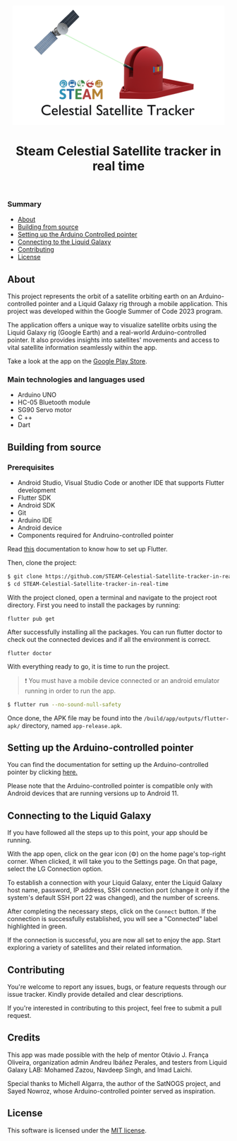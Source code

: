 <p align="center">
  <img width="480" height="270" alt="Steam Celestial Satellite tracker in real time" src="./assets/logo.png">
</p>
<h1 align="center"> Steam Celestial Satellite tracker in real time</h1>

<p align="center">
  <img alt="" src="https://img.shields.io/github/license/savitore/Steam-Celestial-Satellite-tracker-in-real-time?color=red">
  <img alt="" src="https://img.shields.io/github/languages/top/savitore/Steam-Celestial-Satellite-tracker-in-real-time?color=green">
  <img alt="" src="https://img.shields.io/badge/Languages-8-important?color=yellow">
  <img alt="" src="https://img.shields.io/github/repo-size/savitore/Steam-Celestial-Satellite-tracker-in-real-time?color=blue&label=Repo%20Size">
</p>

### Summary

- [About](#about)
- [Building from source](#building-from-source)
- [Setting up the Arduino Controlled pointer](#setting-up-the-arduino-controlled-pointer)
- [Connecting to the Liquid Galaxy](#connecting-to-the-liquid-galaxy)
- [Contributing](#contributing)
- [License](#license)

## About

This project represents the orbit of a satellite orbiting earth on an
Arduino-controlled pointer and a Liquid Galaxy rig through a mobile application. This project was developed within the Google Summer of Code 2023 program.

The application offers a unique way to visualize satellite orbits using the Liquid Galaxy rig (Google Earth) and a real-world Arduino-controlled pointer. It also provides insights into satellites' movements and access to vital satellite information seamlessly within the app.

Take a look at the app on the [Google Play Store](https://play.google.com/store/apps/details?id=com.savitore.steam_celestial_satellite_tracker_in_real_time&hl=en-IN).


 ### Main technologies and languages used

* Arduino UNO
* HC-05 Bluetooth module
* SG90 Servo motor
* C ++
* Dart

## Building from source

### Prerequisites

* Android Studio, Visual Studio Code or another IDE that supports Flutter development
* Flutter SDK
* Android SDK
* Git
* Arduino IDE
* Android device
* Components required for Andruino-controlled pointer

Read [this](https://flutter.dev/docs/get-started/install) documentation to know how to set up Flutter.

Then, clone the project:

```bash
$ git clone https://github.com/STEAM-Celestial-Satellite-tracker-in-real-time.git
$ cd STEAM-Celestial-Satellite-tracker-in-real-time
```

With the project cloned, open a terminal and navigate to the project root directory. 
First you need to install the packages by running:

```
flutter pub get
```

After successfully installing all the packages. You can run flutter doctor to check out the connected devices and if all the environment is correct.

```
flutter doctor
```

With everything ready to go, it is time to run the project.

> ❗ You must have a mobile device connected or an android emulator running in order to run the app.

```bash
$ flutter run --no-sound-null-safety
```

Once done, the APK file may be found into the `/build/app/outputs/flutter-apk/` directory, named `app-release.apk`.

## Setting up the Arduino-controlled pointer

You can find the documentation for setting up the Arduino-controlled pointer by clicking [here.](https://docs.google.com/document/d/1NfXiyhhtKBtD2GL_H1Qew8CYwpoZ0U3u9v3ifMiTAcE/edit)

Please note that the Arduino-controlled pointer is compatible only with Android devices that are running versions up to Android 11.

## Connecting to the Liquid Galaxy

If you have followed all the steps up to this point, your app should be running.

With the app open, click on the gear icon (⚙️) on the home page's top-right corner. When clicked, it will take you to the Settings page. On that page, select the LG Connection option.

To establish a connection with your Liquid Galaxy, enter the Liquid Galaxy host name, password, IP address, SSH connection port (change it only if the system's default SSH port 22 was changed), and the number of screens.

After completing the necessary steps, click on the `Connect` button. If the connection is successfully established, you will see a "Connected" label highlighted in green.

If the connection is successful, you are now all set to enjoy the app. Start exploring a variety of satellites and their related information.

## Contributing 

You're welcome to report any issues, bugs, or feature requests through our issue tracker. Kindly provide detailed and clear descriptions.

If you're interested in contributing to this project, feel free to submit a pull request.

## Credits

This app was made possible with the help of mentor Otávio J. França Oliveira, organization admin Andreu Ibáñez Perales, and testers from Liquid Galaxy LAB: Mohamed Zazou, Navdeep Singh, and Imad Laichi. 

Special thanks to Michell Algarra, the author of the SatNOGS project, and Sayed Nowroz, whose Arduino-controlled pointer served as inspiration.

## License

This software is licensed under the [MIT license](https://opensource.org/licenses/MIT).
